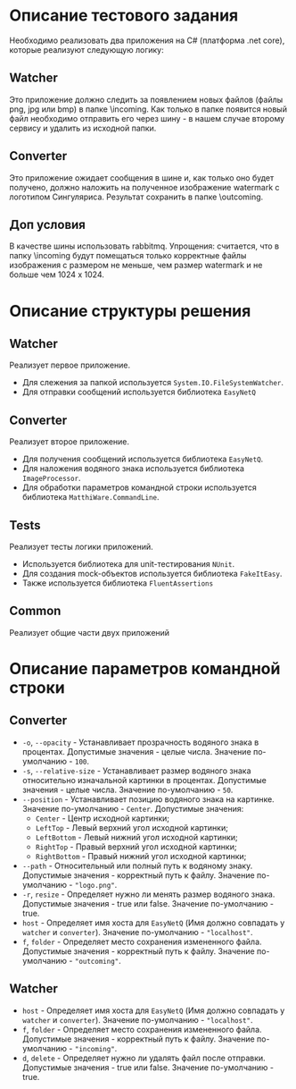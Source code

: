 # Описание тестового задания
Необходимо реализовать два приложения на С# (платформа .net core), которые реализуют следующую логику:
## Watcher
Это приложение должно следить за появлением новых файлов (файлы png, jpg или bmp) в папке <app>\incoming. 
Как только в папке появится новый файл необходимо отправить его через шину - в нашем случае второму сервису и удалить из исходной папки.
## Converter
Это приложение ожидает сообщения в шине и, как только оно будет получено, должно наложить на полученное изображение watermark с логотипом Сингуляриса. Результат сохранить в папке <app>\outcoming.
## Доп условия
В качестве шины использовать rabbitmq.
Упрощения: считается, что в папку <app>\incoming будут помещаться только корректные файлы изображения с размером не меньше, чем размер watermark и не больше чем 1024 х 1024.
# Описание структуры решения
## Watcher
Реализует первое приложение.
* Для слежения за папкой используется `System.IO.FileSystemWatcher`.
* Для отправки сообщений используется библиотека `EasyNetQ`
## Converter
Реализует второе приложение.
* Для получения сообщений используется библиотека `EasyNetQ`.
* Для наложения водяного знака используется библиотека `ImageProcessor`.
* Для обработки параметров командной строки используется библиотека `MatthiWare.CommandLine`.
## Tests
Реализует тесты логики приложений.
* Используется библиотека для unit-тестирования `NUnit`.
* Для создания mock-объектов используется библиотека `FakeItEasy`.
* Также используется библиотека `FluentAssertions`
## Common
Реализует общие части двух приложений
# Описание параметров командной строки
## Converter
* `-o`, `--opacity` - Устанавливает прозрачность водяного знака в процентах. Допустимые значения - целые числа. Значение по-умолчанию - `100`.
* `-s`, `--relative-size` - Устанавливает размер водяного знака относительно изначальной картинки в процентах. Допустимые значения - целые числа. Значение по-умолчанию - `50`.
* `--position` - Устанавливает позицию водяного знака на картинке. Значение по-умолчанию - `Center`. Допустимые значения:
  - `Center` - Центр исходной картинки;
  - `LeftTop` - Левый верхний угол исходной картинки;
  - `LeftBottom` - Левый нижний угол исходной картинки;
  - `RightTop` - Правый верхний угол исходной картинки;
  - `RightBottom` - Правый нижний угол исходной картинки;
* `--path` - Относительный или полный путь к водяному знаку. Допустимые значения - корректный путь к файлу. Значение по-умолчанию - `"logo.png"`.
* `-r`, `resize` - Определяет нужно ли менять размер водяного знака. Допустимые значения - true или false. Значение по-умолчанию - true.
* `host` - Определяет имя хоста для `EasyNetQ` (Имя должно совпадать у `watcher` и `converter`). Значение по-умолчанию - `"localhost"`.
* `f`, `folder` - Определяет место сохранения измененного файла. Допустимые значения - корректный путь к файлу. Значение по-умолчанию - `"outcoming"`.
## Watcher
* `host` - Определяет имя хоста для `EasyNetQ` (Имя должно совпадать у `watcher` и `converter`). Значение по-умолчанию - `"localhost"`.
* `f`, `folder` - Определяет место сохранения измененного файла. Допустимые значения - корректный путь к файлу. Значение по-умолчанию - `"incoming"`.
* `d`, `delete` - Определяет нужно ли удалять файл после отправки. Допустимые значения - true или false. Значение по-умолчанию - true.
